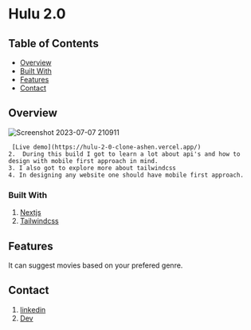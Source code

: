 # Hulu 2.0

## Table of Contents

- [Overview](#overview)
- [Built With](#built-with)
- [Features](#features)
- [Contact](#contact)

## Overview

![Screenshot 2023-07-07 210911](https://github.com/bibek-bhusal03/Hulu-2.0-clone/assets/120349016/b66bb5fc-a08c-4d2b-ad1b-9431d9694f1d)

     [Live demo](https://hulu-2-0-clone-ashen.vercel.app/)
    2.  During this build I got to learn a lot about api's and how to design with mobile first approach in mind.
    3. I also got to explore more about tailwindcss
    4. In designing any website one should have mobile first approach.

### Built With

1. [Nextjs](https://nextjs.org/)
2. [Tailwindcss](https://tailwindcss.com/)

## Features

It can suggest movies based on your prefered genre.

## Contact

1. [linkedin](https://www.linkedin.com/in/bibekbhusal1/)
2. [Dev](https://dev.to/bibekbhusal03)
